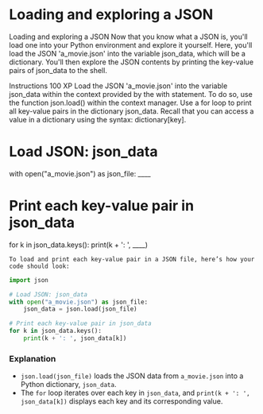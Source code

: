 # Loading and exploring a JSON

Loading and exploring a JSON
Now that you know what a JSON is, you'll load one into your Python environment and explore it yourself. Here, you'll load the JSON 'a_movie.json' into the variable json_data, which will be a dictionary. You'll then explore the JSON contents by printing the key-value pairs of json_data to the shell.

Instructions
100 XP
Load the JSON 'a_movie.json' into the variable json_data within the context provided by the with statement. To do so, use the function json.load() within the context manager.
Use a for loop to print all key-value pairs in the dictionary json_data. Recall that you can access a value in a dictionary using the syntax: dictionary[key].



# Load JSON: json_data
with open("a_movie.json") as json_file:
    ____

# Print each key-value pair in json_data
for k in json_data.keys():
    print(k + ': ', ____)

    To load and print each key-value pair in a JSON file, here’s how your code should look:

```python
import json

# Load JSON: json_data
with open("a_movie.json") as json_file:
    json_data = json.load(json_file)

# Print each key-value pair in json_data
for k in json_data.keys():
    print(k + ': ', json_data[k])
```

### Explanation
- `json.load(json_file)` loads the JSON data from `a_movie.json` into a Python dictionary, `json_data`.
- The `for` loop iterates over each key in `json_data`, and `print(k + ': ', json_data[k])` displays each key and its corresponding value.